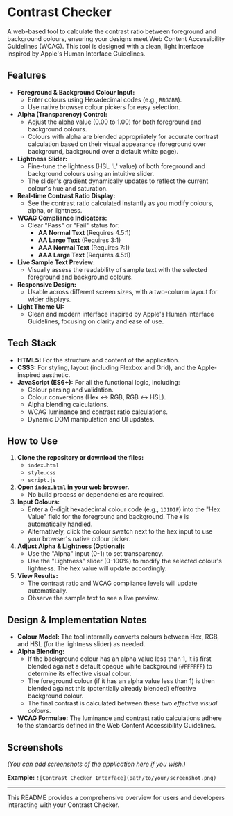 # Contrast Checker

A web-based tool to calculate the contrast ratio between foreground and background colours, ensuring your designs meet Web Content Accessibility Guidelines (WCAG). This tool is designed with a clean, light interface inspired by Apple's Human Interface Guidelines.

## Features

* **Foreground & Background Colour Input:**
    * Enter colours using Hexadecimal codes (e.g., `RRGGBB`).
    * Use native browser colour pickers for easy selection.
* **Alpha (Transparency) Control:**
    * Adjust the alpha value (0.00 to 1.00) for both foreground and background colours.
    * Colours with alpha are blended appropriately for accurate contrast calculation based on their visual appearance (foreground over background, background over a default white page).
* **Lightness Slider:**
    * Fine-tune the lightness (HSL 'L' value) of both foreground and background colours using an intuitive slider.
    * The slider's gradient dynamically updates to reflect the current colour's hue and saturation.
* **Real-time Contrast Ratio Display:**
    * See the contrast ratio calculated instantly as you modify colours, alpha, or lightness.
* **WCAG Compliance Indicators:**
    * Clear "Pass" or "Fail" status for:
        * **AA Normal Text** (Requires 4.5:1)
        * **AA Large Text** (Requires 3:1)
        * **AAA Normal Text** (Requires 7:1)
        * **AAA Large Text** (Requires 4.5:1)
* **Live Sample Text Preview:**
    * Visually assess the readability of sample text with the selected foreground and background colours.
* **Responsive Design:**
    * Usable across different screen sizes, with a two-column layout for wider displays.
* **Light Theme UI:**
    * Clean and modern interface inspired by Apple's Human Interface Guidelines, focusing on clarity and ease of use.

## Tech Stack

* **HTML5:** For the structure and content of the application.
* **CSS3:** For styling, layout (including Flexbox and Grid), and the Apple-inspired aesthetic.
* **JavaScript (ES6+):** For all the functional logic, including:
    * Colour parsing and validation.
    * Colour conversions (Hex ↔ RGB, RGB ↔ HSL).
    * Alpha blending calculations.
    * WCAG luminance and contrast ratio calculations.
    * Dynamic DOM manipulation and UI updates.

## How to Use

1.  **Clone the repository or download the files:**
    * `index.html`
    * `style.css`
    * `script.js`
2.  **Open `index.html` in your web browser.**
    * No build process or dependencies are required.
3.  **Input Colours:**
    * Enter a 6-digit hexadecimal colour code (e.g., `1D1D1F`) into the "Hex Value" field for the foreground and background. The `#` is automatically handled.
    * Alternatively, click the colour swatch next to the hex input to use your browser's native colour picker.
4.  **Adjust Alpha & Lightness (Optional):**
    * Use the "Alpha" input (0-1) to set transparency.
    * Use the "Lightness" slider (0-100%) to modify the selected colour's lightness. The hex value will update accordingly.
5.  **View Results:**
    * The contrast ratio and WCAG compliance levels will update automatically.
    * Observe the sample text to see a live preview.

## Design & Implementation Notes

* **Colour Model:** The tool internally converts colours between Hex, RGB, and HSL (for the lightness slider) as needed.
* **Alpha Blending:**
    * If the background colour has an alpha value less than 1, it is first blended against a default opaque white background (`#FFFFFF`) to determine its effective visual colour.
    * The foreground colour (if it has an alpha value less than 1) is then blended against this (potentially already blended) effective background colour.
    * The final contrast is calculated between these two *effective visual colours*.
* **WCAG Formulae:** The luminance and contrast ratio calculations adhere to the standards defined in the Web Content Accessibility Guidelines.

## Screenshots

*(You can add screenshots of the application here if you wish.)*

**Example:**
`![Contrast Checker Interface](path/to/your/screenshot.png)`

---

This README provides a comprehensive overview for users and developers interacting with your Contrast Checker.
